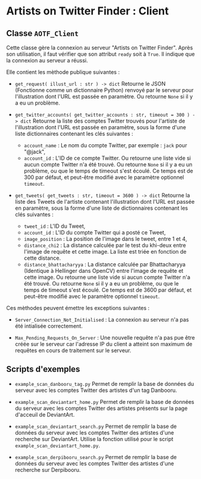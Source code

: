 # Artists on Twitter Finder : Client

## Classe `AOTF_Client`

Cette classe gère la connexion au serveur "Artists on Twitter Finder".
Après son utilisation, il faut vérifier que son attribut `ready` soit à `True`. Il indique que la connexion au serveur a réussi.

Elle contient les mèthode publique suivantes :

* `get_request( illust_url : str ) -> dict`
  Retourne le JSON (Fonctionne comme un dictionnaire Python) renvoyé par le serveur pour l'illustration dont l'URL est passée en paramètre.
  Ou retourne `None` si il y a eu un problème.

* `get_twitter_accounts( get_twitter_accounts : str, timeout = 300 ) -> dict`
  Retourne la liste des comptes Twitter trouvés pour l'artiste de l'illustration dont l'URL est passée en paramètre, sous la forme d'une liste dictionnaires contenant les clés suivantes :
  - `account_name` : Le nom du compte Twitter, par exemple : `jack` pour "@jack",
  - `account_id` : L'ID de ce compte Twitter.
  Ou retourne une liste vide si aucun compte Twitter n'a été trouvé.
  Ou retourne `None` si il y a eu un problème, ou que le temps de timeout s'est écoulé. Ce temps est de 300 par défaut, et peut-être modifié avec le paramètre optionnel `timeout`.

* `get_tweets( get_tweets : str, timeout = 3600 ) -> dict`
  Retourne la liste des Tweets de l'artiste contenant l'illustration dont l'URL est passée en paramètre, sous la forme d'une liste de dictionnaires contenant les clés suivantes :
  - `tweet_id` : L'ID du Tweet,
  - `account_id` : L'ID du compte Twitter qui a posté ce Tweet,
  - `image_position` : La position de l'image dans le tweet, entre 1 et 4,
  - `distance_chi2` : La distance calculée par le test du khi-deux entre l'image de requête et cette image. La liste est triée en fonction de cette distance.
  - `distance_bhattacharyya` : La distance calculée par Bhattacharyya (Identique à Hellinger dans OpenCV) entre l'image de requête et cette image.
  Ou retourne une liste vide si aucun compte Twitter n'a été trouvé.
  Ou retourne `None` si il y a eu un problème, ou que le temps de timeout s'est écoulé. Ce temps est de 3600 par défaut, et peut-être modifié avec le paramètre optionnel `timeout`.


Ces mèthodes peuvent émettre les exceptions suivantes :

* `Server_Connection_Not_Initialised` : La connexion au serveur n'a pas été intialisée correctement.

* `Max_Pending_Requests_On_Server` : Une nouvelle requête n'a pas pue être créée sur le serveur car l'adresse IP du client a atteint son maximum de requêtes en cours de traitement sur le serveur.


## Scripts d'exemples

* `example_scan_danbooru_tag.py`
  Permet de remplir la base de données du serveur avec les comptes Twitter des artistes d'un tag Danbooru.

* `example_scan_deviantart_home.py`
  Permet de remplir la base de données du serveur avec les comptes Twitter des artistes présents sur la page d'acceuil de DeviantArt.

* `example_scan_deviantart_search.py`
  Permet de remplir la base de données du serveur avec les comptes Twitter des artistes d'une recherche sur DeviantArt.
  Utilise la fonction utilisé pour le script `example_scan_deviantart_home.py`.

* `example_scan_derpibooru_search.py`
  Permet de remplir la base de données du serveur avec les comptes Twitter des artistes d'une recherche sur Derpibooru.

